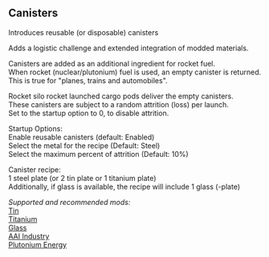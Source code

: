 ## Canisters
Introduces reusable (or disposable) canisters  

Adds a logistic challenge and extended integration of modded materials.  

Canisters are added as an additional ingredient for rocket fuel.  
When rocket (nuclear/plutonium) fuel is used, an empty canister is returned.  
This is true for "planes, trains and automobiles".  

Rocket silo rocket launched cargo pods deliver the empty canisters.  
These canisters are subject to a random attrition (loss) per launch.  
Set to the startup option to 0, to disable attrition. 

Startup Options:  
Enable reusable canisters (default: Enabled)  
Select the metal for the recipe (Default: Steel)  
Select the maximum percent of attrition (Default: 10%)  

Canister recipe:  
1 steel plate (or 2 tin plate or 1 titanium plate)  
Additionally, if glass is available, the recipe will include 1 glass (-plate)  

*Supported and recommended mods:*  
[Tin](https://mods.factorio.com/mod/bztin)  
[Titanium](https://mods.factorio.com/mod/bztitanium)  
[Glass](https://mods.factorio.com/mod/Glass)  
[AAI Industry](https://mods.factorio.com/mod/aai-industry)  
[Plutonium Energy](https://mods.factorio.com/mod/PlutoniumEnergy)  
